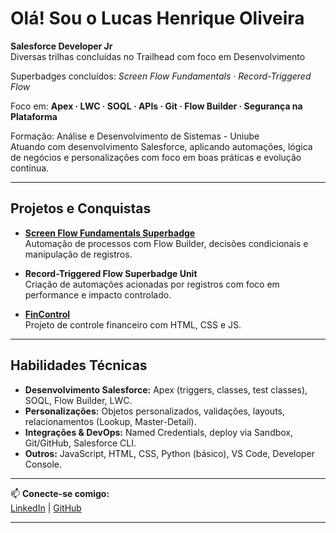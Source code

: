 # Olá! Sou o Lucas Henrique Oliveira

 **Salesforce Developer Jr**  
 Diversas trilhas concluídas no Trailhead com foco em Desenvolvimento 
 
 Superbadges concluídos: *Screen Flow Fundamentals* · *Record-Triggered Flow*  
 
 Foco em: **Apex · LWC · SOQL · APIs · Git · Flow Builder · Segurança na Plataforma**

 Formação: Análise e Desenvolvimento de Sistemas - Uniube  
 Atuando com desenvolvimento Salesforce, aplicando automações, lógica de negócios e personalizações com foco em boas práticas e evolução contínua.

---

## Projetos e Conquistas

-  **[Screen Flow Fundamentals Superbadge](https://trailblazer.me/id/lucasolvr8)**  
  Automação de processos com Flow Builder, decisões condicionais e manipulação de registros.

-  **Record-Triggered Flow Superbadge Unit**  
  Criação de automações acionadas por registros com foco em performance e impacto controlado.

-  **[FinControl](https://github.com/lucasolvr8/FinControl)**  
  Projeto de controle financeiro com HTML, CSS e JS.

---

## Habilidades Técnicas

- **Desenvolvimento Salesforce:** Apex (triggers, classes, test classes), SOQL, Flow Builder, LWC.  
- **Personalizações:** Objetos personalizados, validações, layouts, relacionamentos (Lookup, Master-Detail).  
- **Integrações & DevOps:** Named Credentials, deploy via Sandbox, Git/GitHub, Salesforce CLI.  
- **Outros:** JavaScript, HTML, CSS, Python (básico), VS Code, Developer Console.

---

📫 **Conecte-se comigo:**  
[LinkedIn](https://www.linkedin.com/in/lucasolvr8) | [GitHub](https://github.com/lucasolvr8)

---


<!--
**lucasolvr8/lucasolvr8** is a ✨ _special_ ✨ repository because its `README.md` (this file) appears on your GitHub profile.

Here are some ideas to get you started:

- 🔭 I’m currently working on ...
- 🌱 I’m currently learning ...
- 👯 I’m looking to collaborate on ...
- 🤔 I’m looking for help with ...
- 💬 Ask me about ...
- 📫 How to reach me: ...
- 😄 Pronouns: ...
- ⚡ Fun fact: ...
-->
